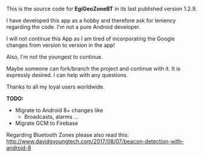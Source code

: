This is the source code for **EgiGeoZoneBT** in its last published version 1.2.9.

I have developed this app as a hobby and therefore ask for leniency regarding the code.
I'm not a pure Android developer.

I will not continue this App as I am tired of incorporating the Google changes from version to version in the app!

Also, I'm not the youngest to continue.

Maybe someone can fork/branch the project and continue with it. It is expressly desired.
I can help with any questions.

Thanks to all my loyal users worldwide.

**TODO:**
- Migrate to Android 8+ changes like
  - Broadcasts, alarms ...
- Migrate GCM to Firebase
 
Regarding Bluetooth Zones please also read this: http://www.davidgyoungtech.com/2017/08/07/beacon-detection-with-android-8 